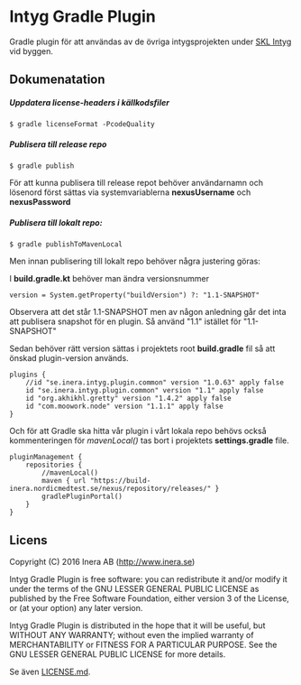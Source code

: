 # Intyg Gradle Plugin
Gradle plugin för att användas av de övriga intygsprojekten under [SKL Intyg](http://github.com/sklintyg) vid byggen.


## Dokumenatation

##### Uppdatera license-headers i källkodsfiler 

    $ gradle licenseFormat -PcodeQuality
    
##### Publisera till release repo

    $ gradle publish
    
För att kunna publisera till release repot behöver användarnamn och lösenord först sättas
via systemvariablerna **nexusUsername** och **nexusPassword**        

##### Publisera till lokalt repo:

    $ gradle publishToMavenLocal    

Men innan publisering till lokalt repo behöver några justering göras:

I **build.gradle.kt** behöver man ändra versionsnummer
 
    version = System.getProperty("buildVersion") ?: "1.1-SNAPSHOT"

 Observera att det står 1.1-SNAPSHOT men av någon anledning går det inta att publisera snapshot för en plugin.
 Så använd "1.1" istället för "1.1-SNAPSHOT"

Sedan behöver rätt version sättas i projektets root **build.gradle** fil så att önskad plugin-version används. 

    plugins {
        //id "se.inera.intyg.plugin.common" version "1.0.63" apply false
        id "se.inera.intyg.plugin.common" version "1.1" apply false
        id "org.akhikhl.gretty" version "1.4.2" apply false
        id "com.moowork.node" version "1.1.1" apply false
    } 

Och för att Gradle ska hitta vår plugin i vårt lokala repo behövs också kommenteringen för _mavenLocal()_ tas bort
i projektets **settings.gradle** file.

    pluginManagement {
        repositories {
            //mavenLocal()
            maven { url "https://build-inera.nordicmedtest.se/nexus/repository/releases/" }
            gradlePluginPortal()
        }
    }

## Licens
Copyright (C) 2016 Inera AB (http://www.inera.se)

Intyg Gradle Plugin is free software: you can redistribute it and/or modify it under the terms of the GNU LESSER GENERAL PUBLIC LICENSE as published by the Free Software Foundation, either version 3 of the License, or (at your option) any later version.

Intyg Gradle Plugin is distributed in the hope that it will be useful, but WITHOUT ANY WARRANTY; without even the implied warranty of MERCHANTABILITY or FITNESS FOR A PARTICULAR PURPOSE.  See the GNU LESSER GENERAL PUBLIC LICENSE for more details.

Se även [LICENSE.md](https://github.com/sklintyg/gradle-intyg-plugin/blob/master/LICENSE.md).
